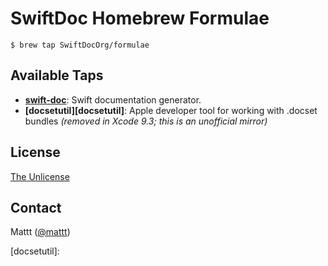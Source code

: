 # SwiftDoc Homebrew Formulae

```terminal
$ brew tap SwiftDocOrg/formulae
```

## Available Taps

- **[swift-doc][swift-doc]**:
  Swift documentation generator.
- **[docsetutil][docsetutil]**:
  Apple developer tool for working with .docset bundles
  _(removed in Xcode 9.3; this is an unofficial mirror)_

## License

[The Unlicense](http://unlicense.org)

## Contact

Mattt ([@mattt](https://twitter.com/mattt))

[swift-doc]: https://github.com/SwiftDocOrg/swift-doc
[docsetutil]: 
